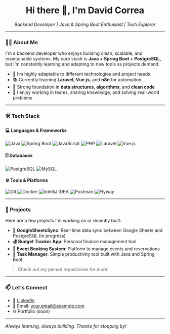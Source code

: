 <h1 align="center">Hi there 👋, I'm David Correa</h1>

<p align="center">
  <em>Backend Developer | Java & Spring Boot Enthusiast | Tech Explorer</em>
</p>

---

### 👨‍💻 About Me

I'm a backend developer who enjoys building clean, scalable, and maintainable systems. My core stack is **Java + Spring Boot + PostgreSQL**, but I’m constantly learning and adapting to new tools as projects demand.

- 🔄 I’m highly adaptable to different technologies and project needs  
- 📚 Currently learning **Laravel**, **Vue.js**, and **n8n** for automation  
- 🧠 Strong foundation in **data structures**, **algorithms**, and **clean code**  
- 🤝 I enjoy working in teams, sharing knowledge, and solving real-world problems

---

### 🛠️ Tech Stack

#### 💻 Languages & Frameworks
![Java](https://img.shields.io/badge/Java-007396?style=flat&logo=java&logoColor=white)
![Spring Boot](https://img.shields.io/badge/Spring_Boot-6DB33F?style=flat&logo=spring-boot&logoColor=white)
![JavaScript](https://img.shields.io/badge/JavaScript-F7DF1E?style=flat&logo=javascript&logoColor=black)
![PHP](https://img.shields.io/badge/PHP-777BB4?style=flat&logo=php&logoColor=white)
![Laravel](https://img.shields.io/badge/Laravel-FF2D20?style=flat&logo=laravel&logoColor=white)
![Vue.js](https://img.shields.io/badge/Vue.js-4FC08D?style=flat&logo=vue.js&logoColor=white)

#### 🗄️ Databases
![PostgreSQL](https://img.shields.io/badge/PostgreSQL-316192?style=flat&logo=postgresql&logoColor=white)
![MySQL](https://img.shields.io/badge/MySQL-005C84?style=flat&logo=mysql&logoColor=white)

#### ⚙️ Tools & Platforms
![Git](https://img.shields.io/badge/Git-F05032?style=flat&logo=git&logoColor=white)
![Docker](https://img.shields.io/badge/Docker-2496ED?style=flat&logo=docker&logoColor=white)
![IntelliJ IDEA](https://img.shields.io/badge/IntelliJ-000000?style=flat&logo=intellij-idea&logoColor=white)
![Postman](https://img.shields.io/badge/Postman-FF6C37?style=flat&logo=postman&logoColor=white)
![Flyway](https://img.shields.io/badge/Flyway-CC0200?style=flat&logo=databricks&logoColor=white)

---

### 🚀 Projects

Here are a few projects I'm working on or recently built:

- **📄 GoogleSheetsSync**: Real-time data sync between Google Sheets and PostgreSQL (in progress)
- **💰 Budget Tracker App**: Personal finance management tool
- **📅 Event Booking System**: Platform to manage events and reservations
- **🧠 Task Manager**: Simple productivity tool built with Java and Spring Boot

> Check out my pinned repositories for more!

---

### 📫 Let's Connect

- 💼 [LinkedIn](https://www.linkedin.com/in/tu-perfil)  
- 📧 Email: your.email@example.com  
- 🌐 Portfolio (soon)

---

_Always learning, always building. Thanks for stopping by!_
